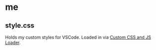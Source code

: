 # me
## style.css

Holds my custom styles for VSCode. Loaded in via [Custom CSS and JS Loader](https://marketplace.visualstudio.com/items?itemName=be5invis.vscode-custom-css).
